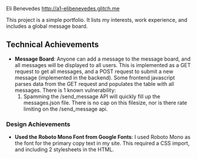 Eli Benevedes
http://a1-elibenevedes.glitch.me

This project is a simple portfolio. It lists my interests, work experience, and includes a global message board.

## Technical Achievements
- **Message Board**: Anyone can add a message to the message board, and all messages will be displayed to all users. This is implemented as a GET request to get all messages, and a POST request to submit a new message (implemented in the backend). Some frontend javascript parses data from the GET request and populates the table with all messages. There is 1 known vulnerability:
    1. Spamming the /send_message API will quickly fill up the messages.json file. There is no cap on this filesize, nor is there rate limiting on the /send_message api.

### Design Achievements
- **Used the Roboto Mono Font from Google Fonts**: I used Roboto Mono as the font for the primary copy text in my site. This required a CSS import, and including 2 stylesheets in the HTML.